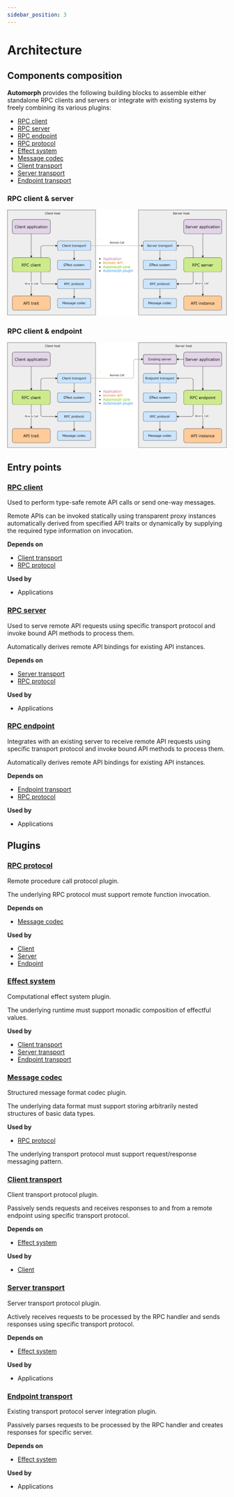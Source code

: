 ```yaml
---
sidebar_position: 3
---
```


# Architecture

## Components composition

**Automorph** provides the following building blocks to assemble either standalone RPC clients and servers or integrate
with existing systems by freely combining its various plugins:

* [RPC client](https://automorph.org/api/automorph/RpcClient.html)
* [RPC server](https://automorph.org/api/automorph/RpcServer.html)
* [RPC endpoint](https://automorph.org/api/automorph/RpcEndpoint.html)
* [RPC protocol](https://automorph.org/api/automorph/spi/RpcProtocol.html)
* [Effect system](https://automorph.org/api/automorph/spi/EffectSystem.html)
* [Message codec](https://automorph.org/api/automorph/spi/MessageCodec.html)
* [Client transport](https://automorph.org/api/automorph/spi/ClientTransport.html)
* [Server transport](https://automorph.org/api/automorph/spi/ServerTransport.html)
* [Endpoint transport](https://automorph.org/api/automorph/spi/EndpointTransport.html)


### RPC client & server

![RPC client & server](images/architecture-server.jpg)

### RPC client & endpoint

![RPC client & endpoint](images/architecture-endpoint.jpg)


## Entry points

### [RPC client](https://automorph.org/api/automorph/RpcClient.html)

Used to perform type-safe remote API calls or send one-way messages.

Remote APIs can be invoked statically using transparent proxy instances automatically derived from specified API
 traits or dynamically by supplying the required type information on invocation.

**Depends on**

* [Client transport](https://automorph.org/api/automorph/spi/ClientTransport.html)
* [RPC protocol](https://automorph.org/api/automorph/spi/RpcProtocol.html)

**Used by**

* Applications


### [RPC server](https://automorph.org/api/automorph/RpcServer.html)

Used to serve remote API requests using specific transport protocol and invoke bound API
methods to process them.

Automatically derives remote API bindings for existing API instances.

**Depends on**

* [Server transport](https://automorph.org/api/automorph/spi/ServerTransport.html)
* [RPC protocol](https://automorph.org/api/automorph/spi/RpcProtocol.html)

**Used by**

* Applications


### [RPC endpoint](https://automorph.org/api/automorph/RpcEndpoint.html)

Integrates with an existing server to receive remote API requests using
specific transport protocol and invoke bound API methods to process them.

Automatically derives remote API bindings for existing API instances.

**Depends on**

* [Endpoint transport](https://automorph.org/api/automorph/spi/EndpointTransport.html)
* [RPC protocol](https://automorph.org/api/automorph/spi/RpcProtocol.html)

**Used by**

* Applications


## Plugins

### [RPC protocol](https://automorph.org/api/automorph/spi/RpcProtocol.html)

Remote procedure call protocol plugin.

The underlying RPC protocol must support remote function invocation.

**Depends on**

* [Message codec](https://automorph.org/api/automorph/spi/MessageCodec.html)

**Used by**

* [Client](https://automorph.org/api/automorph/RpcClient.html)
* [Server](https://automorph.org/api/automorph/RpcServer.html)
* [Endpoint](https://automorph.org/api/automorph/RpcEndpoint.html)


### [Effect system](https://automorph.org/api/automorph/spi/EffectSystem.html)

Computational effect system plugin.

The underlying runtime must support monadic composition of effectful values.

**Used by**

* [Client transport](https://automorph.org/api/automorph/spi/ClientTransport.html)
* [Server transport](https://automorph.org/api/automorph/spi/ServerTransport.html)
* [Endpoint transport](https://automorph.org/api/automorph/spi/EndpointTransport.html)

### [Message codec](https://automorph.org/api/automorph/spi/MessageCodec.html)

Structured message format codec plugin.

The underlying data format must support storing arbitrarily nested structures of basic data types.

**Used by**

* [RPC protocol](https://automorph.org/api/automorph/spi/RpcProtocol.html)

The underlying transport protocol must support request/response messaging pattern.


### [Client transport](https://automorph.org/api/automorph/spi/ClientTransport.html)

Client transport protocol plugin.

Passively sends requests and receives responses to and from a remote endpoint using specific transport protocol.

**Depends on**

* [Effect system](https://automorph.org/api/automorph/spi/EffectSystem.html)

**Used by**

* [Client](https://automorph.org/api/automorph/RpcClientTransport.html)


### [Server transport](https://automorph.org/api/automorph/spi/ServerTransport.html)

Server transport protocol plugin.

Actively receives requests to be processed by the RPC handler and sends responses using specific transport protocol.

**Depends on**

* [Effect system](https://automorph.org/api/automorph/spi/EffectSystem.html)

**Used by**

* Applications


### [Endpoint transport](https://automorph.org/api/automorph/spi/EndpointTransport.html)

Existing transport protocol server integration plugin.

Passively parses requests to be processed by the RPC handler and creates responses for specific server.

**Depends on**

* [Effect system](https://automorph.org/api/automorph/spi/EffectSystem.html)

**Used by**

* Applications
